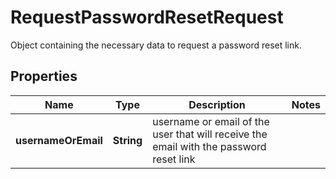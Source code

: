 

# RequestPasswordResetRequest

Object containing the necessary data to request a password reset link.

## Properties

| Name | Type | Description | Notes |
|------------ | ------------- | ------------- | -------------|
|**usernameOrEmail** | **String** | username or email of the user that will receive the email with the password reset link |  |



